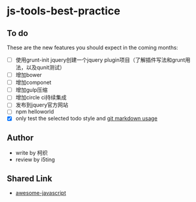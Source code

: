 js-tools-best-practice
======================


## To do

These are the new features you should expect in the coming
months:

* [ ] 使用grunt-init jquery创建一个jquery plugin项目（了解插件写法和grunt用法，以及qunit测试）
* [ ] 增加bower
* [ ] 增加componet
* [ ] 增加gulp压缩
* [ ] 增加circle ci持续集成
* [ ] 发布到jquery官方网站
* [ ] npm helloworld
* [x] only test the selected todo style and  [git markdown usage](https://github.com/cssmagic/blog/issues/13)

## Author

- write by 柯织
- review by i5ting


## Shared Link

- [awesome-javascript](https://github.com/sorrycc/awesome-javascript)

